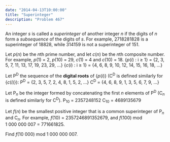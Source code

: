 ```yaml
---
date: "2014-04-13T10:00:00"
title: "Superinteger"
description: "Problem 467"
---
```


<p>An integer <var>s</var> is called a <em>superinteger</em> of another integer <var>n</var> if the digits of <var>n</var> form a <dfn title="A subsequence is a sequence that can be derived from another sequence by deleting some elements without changing the order of the remaining elements.">subsequence</dfn> of the digits of <var>s</var>.
For example, 2718281828 is a superinteger of 18828, while 314159 is not a superinteger of 151.
</p>
<p>Let <var>p</var>(<var>n</var>) be the <var>n</var>th prime number, and let <var>c</var>(<var>n</var>) be the <var>n</var>th composite number. For example, <var>p</var>(1) = 2, <var>p</var>(10) = 29, <var>c</var>(1) = 4 and <var>c</var>(10) = 18.
{<var>p</var>(<var>i</var>) : i ≥ 1} = {2, 3, 5, 7, 11, 13, 17, 19, 23, 29, ...}
{<var>c</var>(<var>i</var>) : i ≥ 1} = {4, 6, 8, 9, 10, 12, 14, 15, 16, 18, ...}</p>
<p>Let P<sup>D</sup> the sequence of the <strong>digital roots</strong> of {<var>p</var>(<var>i</var>)} (C<sup>D</sup> is defined similarly for {<var>c</var>(<var>i</var>)}):
P<sup>D</sup> = {2, 3, 5, 7, 2, 4, 8, 1, 5, 2, ...}
C<sup>D</sup> = {4, 6, 8, 9, 1, 3, 5, 6, 7, 9, ...}</p>
<p>Let P<sub><var>n</var></sub> be the integer formed by concatenating the first <var>n</var> elements of P<sup>D</sup> (C<sub><var>n</var></sub> is defined similarly for C<sup>D</sup>).
P<sub>10</sub> = 2357248152
C<sub>10</sub> = 4689135679</p>
<p>Let <var>f</var>(<var>n</var>) be the smallest positive integer that is a common superinteger of P<sub><var>n</var></sub> and C<sub><var>n</var></sub>. For example, <var>f</var>(10) = 2357246891352679, and <var>f</var>(100) mod 1 000 000 007 = 771661825.</p>
<p>Find <var>f</var>(10 000) mod 1 000 000 007.</p>

